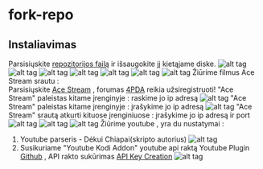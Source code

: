 # fork-repo

## Instaliavimas
Parsisiųskite [repozitorijos failą](https://github.com/asafemode/fork-repo/raw/master/repo/forkrepository.lt/forkrepository.lit-0.1.0.zip) ir išsaugokite jį kietąjame diske.
![alt tag](https://raw.githubusercontent.com/asafemode/fork-repo/master/media/1.png)
![alt tag](https://raw.githubusercontent.com/asafemode/fork-repo/master/media/2.png)
![alt tag](https://raw.githubusercontent.com/asafemode/fork-repo/master/media/3.png)
![alt tag](https://raw.githubusercontent.com/asafemode/fork-repo/master/media/4.png)
![alt tag](https://raw.githubusercontent.com/asafemode/fork-repo/master/media/5.png)
![alt tag](https://raw.githubusercontent.com/asafemode/fork-repo/master/media/6.png)
![alt tag](https://raw.githubusercontent.com/asafemode/fork-repo/master/media/7.png)
Žiūrime filmus Ace Stream srautu :<br/>
Parsisiųskite [Ace Stream](http://wiki.acestream.org/wiki/index.php/Download) , forumas [4PDA](https://4pda.ru/forum/index.php?showtopic=737440) reikia užsiregistruoti!
"Ace Stream" paleistas kitame įrenginyje : raskime jo ip adresą ![alt tag](https://raw.githubusercontent.com/asafemode/fork-repo/master/media/8.png)
"Ace Stream" paleistas kitame įrenginyje : įrašykime jo ip adresą ![alt tag](https://raw.githubusercontent.com/asafemode/fork-repo/master/media/9.png)
"Ace Stream" srautą atkurti kituose įrenginiuose : įrašykime jo ip adresą ir port ![alt tag](https://raw.githubusercontent.com/asafemode/fork-repo/master/media/10.png)
![alt tag](https://raw.githubusercontent.com/asafemode/fork-repo/master/media/11.jpg)
![alt tag](https://raw.githubusercontent.com/asafemode/fork-repo/master/media/12.jpg)
Žiūrime youtube , yra  du nustatymai :<br/>
1. Youtube parseris - Dėkui Chiapai(skripto autorius) ![alt tag](https://raw.githubusercontent.com/asafemode/fork-repo/master/media/13.png)
2. Susikuriame "Youtube Kodi Addon" youtube api raktą Youtube Plugin [Github](https://github.com/jdf76/plugin.video.youtube) , API rakto sukūrimas [API Key Creation](https://github.com/jdf76/plugin.video.youtube/wiki/Personal-API-Keys) ![alt tag](https://raw.githubusercontent.com/asafemode/fork-repo/master/media/14.png)

